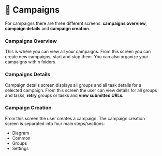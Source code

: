 # 📑 Campaigns

For campaigns there are three different screens: **campaigns overview**, **campaign details** and **campaign creation**.

### Campaigns Overview

This is where you can view all your campaigns. From this screen you can create new campaigns, start and stop them. You can also organize your campaigns within folders.

### Campaigns Details

Campaign details screen displays all groups and all task details for a selected campaign. From this screen the user can view details for all groups and tasks, **retry** groups or tasks and **view submitted URLs.**

### Campaign Creation

From this screen the user creates a campaign. The campaign creation screen is separated into four main steps/sections:

* Diagram
* Common
* Groups
* Settings

